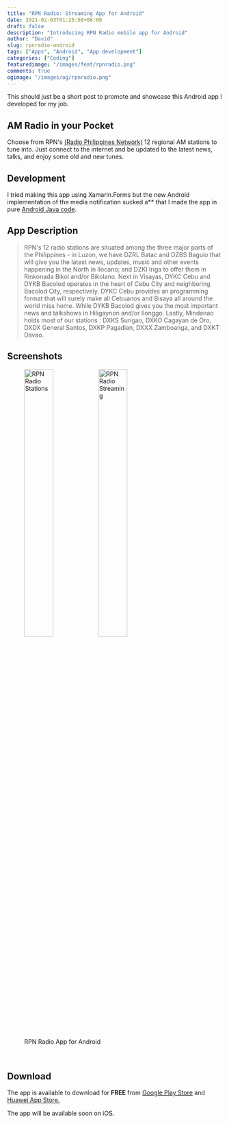 ```yaml
---
title: "RPN Radio: Streaming App for Android"
date: 2021-02-03T01:25:58+08:00
draft: false
description: "Introducing RPN Radio mobile app for Android"
author: "David"
slug: rpnradio-android
tags: ["Apps", "Android", "App development"]
categories: ["Coding"]
featuredimage: "/images/feat/rpnradio.png"
comments: true
ogimage: "/images/og/rpnradio.png"
---
```


This should just be a short post to promote and showcase this Android app I developed for my job.

## AM Radio in your Pocket

Choose from RPN's <a class="link" href="https://rpnradio.com/" target="_blank">(Radio Philippines Network)</a> 12 regional AM stations to tune into. Just connect to the internet and be updated to the latest news, talks, and enjoy some old and new tunes.

## Development

I tried making this app using Xamarin.Forms but the new Android implementation of the media notification sucked a\*\* that I made the app in pure <a class="link" href="https://developer.android.com/guide">Android Java code</a>.

## App Description

> RPN's 12 radio stations are situated among the three major parts of the Philippines - in Luzon, we have DZRL Batac and DZBS Baguio that will give you the latest news, updates, music and other events happening in the North in Ilocano; and DZKI Iriga to offer them in Rinkonada Bikol and/or Bikolano. Next in Visayas, DYKC Cebu and DYKB Bacolod operates in the heart of Cebu City and neighboring Bacolod City, respectively. DYKC Cebu provides an programming format that will surely make all Cebuanos and Bisaya all around the world miss home. While DYKB Bacolod gives you the most important news and talkshows in Hiligaynon and/or Ilonggo. Lastly, Mindanao holds most of our stations : DXKS Surigao, DXKO Cagayan de Oro, DXDX General Santos, DXKP Pagadian, DXXX Zamboanga, and DXKT Davao.

## Screenshots

<figure class="image">
<img src="/images/02-21/rpnradio/stationlist.png" alt="RPN Radio Stations" style="display: inline; width: 40%;">
<img src="/images/02-21/rpnradio/playingview.png" alt="RPN Radio Streaming" style="display: inline; width: 40%;">
<figcaption>RPN Radio App for Android</figcaption>
</figure>
<br/>

## Download

The app is available to download for <strong>FREE</strong> from <a class="link" href="https://play.google.com/store/apps/details?id=com.rpnradio.radiov1">Google Play Store</a> and <a class="link" href="https://appgallery.huawei.com/#/app/C103076031">Huawei App Store.</a>

The app will be available soon on iOS.
